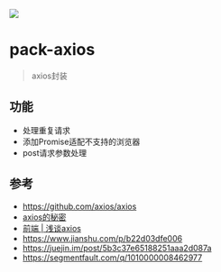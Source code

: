 ![](https://travis-ci.org/huixisheng/pack-axios.svg?branch=master)
# pack-axios

> axios封装

## 功能 ##
- 处理重复请求
- 添加Promise适配不支持的浏览器
- post请求参数处理

## 参考 ##
- https://github.com/axios/axios
- [axios的秘密](https://zhuanlan.zhihu.com/p/33918784)
- [前端 | 浅谈axios](https://www.jianshu.com/p/065294e2711c)
- https://www.jianshu.com/p/b22d03dfe006
- https://juejin.im/post/5b3c37e65188251aaa2d087a
- https://segmentfault.com/q/1010000008462977